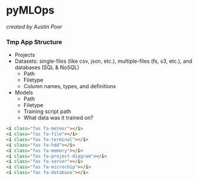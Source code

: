 # pyMLOps

_created by Austin Poor_


### Tmp App Structure

* Projects
* Datasets: single-files (like csv, json, etc.), multiple-files (fs, s3, etc.), and databases (SQL & NoSQL)
  * Path
  * Filetype
  * Column names, types, and definitions
* Models
  * Path
  * Filetype
  * Training script path
  * What data was it trained on?


```html
<i class="fas fa-meteor"></i>
<i class="fas fa-file"></i>
<i class="fas fa-terminal"></i>
<i class="fas fa-hdd"></i>
<i class="fas fa-memory"></i>
<i class="fas fa-project-diagram"></i>
<i class="fas fa-server"></i>
<i class="fas fa-microchip"></i>
<i class="fas fa-database"></i>
```
